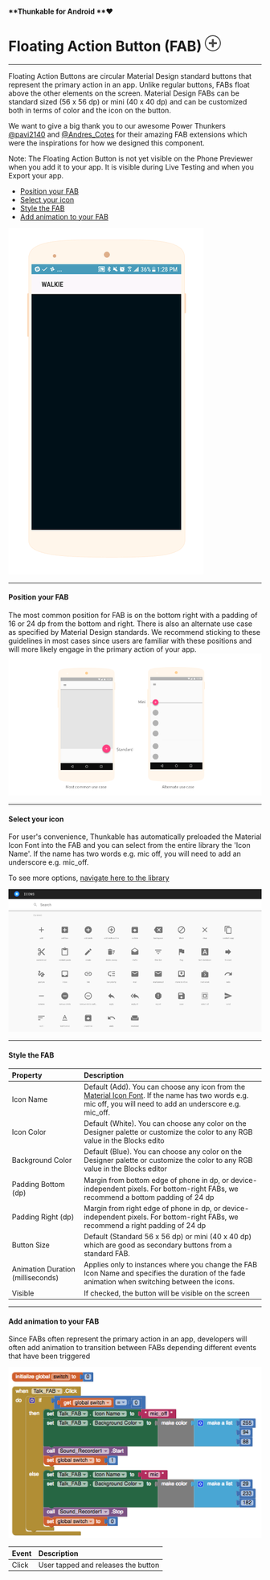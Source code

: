 #### **Thunkable for Android **❤

# Floating Action Button \(FAB\) ![](/assets/FAB-icon.png)

---

Floating Action Buttons are circular Material Design standard buttons that represent the primary action in an app. Unlike regular buttons, FABs float above the other elements on the screen. Material Design FABs can be standard sized \(56 x 56 dp\) or mini \(40 x 40 dp\) and can be customized both in terms of color and the icon on the button.

We want to give a big thank you to our awesome Power Thunkers [@pavi2140](https://community.thunkable.com/t/fab-extension-material-ui-feature/3488) and [@Andres\_Cotes](https://community.thunkable.com/t/fab-with-material-icon-ttf-paid-extension/4712) for their amazing FAB extensions which were the inspirations for how we designed this component.

Note: The Floating Action Button is not yet visible on the Phone Previewer when you add it to your app. It is visible during Live Testing and when you Export your app.

* [Position your FAB](#position-your-fab)
* [Select your icon](#select-your-icon)
* [Style the FAB](#style-the-fab)
* [Add animation to your FAB](#add-animation-to-your-fab)

![](/assets/Thunkable_Walkie.gif)

---

#### Position your FAB

The most common position for FAB is on the bottom right with a padding of 16 or 24 dp from the bottom and right. There is also an alternate use case as specified by Material Design standards. We recommend sticking to these guidelines in most cases since users are familiar with these positions and will more likely engage in the primary action of your app.![](/assets/fab-fig-1.png)

---

#### Select your icon

For user's convenience, Thunkable has automatically preloaded the Material Icon Font into the FAB and you can select from the entire library the 'Icon Name'. If the name has two words e.g. mic off, you will need to add an underscore e.g. mic\_off.

To see more options, [navigate here to the library](https://material.io/icons/)

![](/assets/fab-fig-2.png)

---

#### Style the FAB

| Property | Description |
| :--- | :--- |
| Icon Name | Default \(Add\). You can choose any icon from the [Material Icon Font](https://material.io/icons/). If the name has two words e.g. mic off, you will need to add an underscore e.g. mic\_off. |
| Icon Color | Default \(White\). You can choose any color on the Designer palette or customize the color to any RGB value in the Blocks edito |
| Background Color | Default \(Blue\). You can choose any color on the Designer palette or customize the color to any RGB value in the Blocks editor |
| Padding Bottom \(dp\) | Margin from bottom edge of phone in dp, or device-independent pixels. For bottom-right FABs, we recommend a bottom padding of 24 dp |
| Padding Right \(dp\) | Margin from right edge of phone in dp, or device-independent pixels. For bottom-right FABs, we recommend a right padding of 24 dp |
| Button Size | Default \(Standard 56 x 56 dp\) or mini \(40 x 40 dp\) which are good as secondary buttons from a standard FAB. |
| Animation Duration \(milliseconds\) | Applies only to instances where you change the FAB Icon Name and specifies the duration of the fade animation when switching between the icons. |
| Visible | If checked, the button will be visible on the screen |

---

#### Add animation to your FAB

Since FABs often represent the primary action in an app, developers will often add animation to transition between FABs depending different events that have been triggered

![](/assets/fab-fig-3.png)

| Event | Description |
| :--- | :--- |
| Click | User tapped and releases the button |



